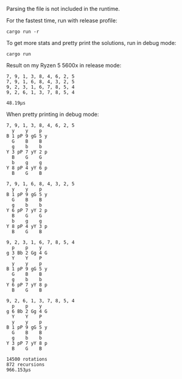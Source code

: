 <h> Parsing the file is not included in the runtime. </h>

For the fastest time, run with release profile:

    cargo run -r

To get more stats and pretty print the solutions, run in debug mode:

    cargo run

Result on my Ryzen 5 5600x in release mode:

    7, 9, 1, 3, 8, 4, 6, 2, 5
    7, 9, 1, 6, 8, 4, 3, 2, 5
    9, 2, 3, 1, 6, 7, 8, 5, 4
    9, 2, 6, 1, 3, 7, 8, 5, 4

    48.19µs

When pretty printing in debug mode:

    7, 9, 1, 3, 8, 4, 6, 2, 5
      y    y    p  
    B 1 pP 9 gG 5 y
      G    B    B  
      g    b    b  
    Y 3 pP 7 yY 2 p
      B    G    G  
      b    g    g  
    Y 8 pP 4 yY 6 p
      B    G    B  
    
    7, 9, 1, 6, 8, 4, 3, 2, 5
      y    y    p  
    B 1 pP 9 gG 5 y
      G    B    B  
      g    b    b  
    Y 6 pP 7 yY 2 p
      B    G    G  
      b    g    g  
    Y 8 pP 4 yY 3 p
      B    G    B  
    
    9, 2, 3, 1, 6, 7, 8, 5, 4
      p    p    y  
    g 3 Bb 2 Gg 4 G
      Y    Y    P  
      y    y    p  
    B 1 pP 9 gG 5 y
      G    B    B  
      g    b    b  
    Y 6 pP 7 yY 8 p
      B    G    B  
    
    9, 2, 6, 1, 3, 7, 8, 5, 4
      p    p    y  
    g 6 Bb 2 Gg 4 G
      Y    Y    P  
      y    y    p  
    B 1 pP 9 gG 5 y
      G    B    B  
      g    b    b  
    Y 3 pP 7 yY 8 p
      B    G    B  
    
    14500 rotations
    872 recursions
    966.153µs